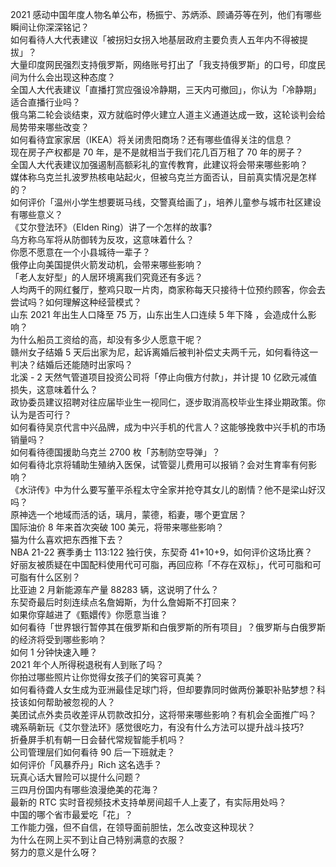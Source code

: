 2021 感动中国年度人物名单公布，杨振宁、苏炳添、顾诵芬等在列，他们有哪些瞬间让你深深铭记？  
如何看待人大代表建议「被拐妇女拐入地基层政府主要负责人五年内不得被提拔」？  
大量印度网民强烈支持俄罗斯，网络账号打出了「我支持俄罗斯」的口号，印度民间为什么会出现这种态度？  
全国人大代表建议「直播打赏应强设冷静期，三天内可撤回」，你认为「冷静期」适合直播行业吗？  
俄乌第二轮会谈结束，双方就临时停火建立人道主义通道达成一致，这轮谈判会给局势带来哪些改变？  
如何看待宜家家居（IKEA）将关闭贵阳商场？还有哪些值得关注的信息？  
现在房子产权都是 70 年，是不是就相当于我们花几百万租了 70 年的房子？  
全国人大代表建议加强遏制高额彩礼的宣传教育，此建议将会带来哪些影响？  
媒体称乌克兰扎波罗热核电站起火，但被乌克兰方面否认，目前真实情况是怎样的？  
如何评价「温州小学生想要斑马线，交警真给画了」，培养儿童参与城市社区建设有哪些意义？  
《艾尔登法环》（Elden Ring）讲了一个怎样的故事?  
乌方称乌军将从防御转为反攻，这意味着什么？  
你愿不愿意在一个小县城待一辈子？  
俄停止向美国提供火箭发动机，会带来哪些影响？  
「老人友好型」的人居环境离我们究竟还有多远？  
人均两千的网红餐厅，整鸡只取一片肉，商家称每天只接待十位预约顾客，你会去尝试吗？如何理解这种经营模式？  
山东 2021 年出生人口降至 75 万，山东出生人口连续 5 年下降 ，会造成什么影响？  
为什么船员工资给的高，却没有多少人愿意干呢？  
赣州女子结婚 5 天后出家为尼，起诉离婚后被判补偿丈夫两千元，如何看待这一判决？结婚后还能随时出家吗？  
北溪 - 2 天然气管道项目投资公司将「停止向俄方付款」，并计提 10 亿欧元减值损失，这意味着什么？  
政协委员建议招聘对往应届毕业生一视同仁，逐步取消高校毕业生择业期政策。你认为是否可行？  
如何看待吴京代言中兴品牌，成为中兴手机的代言人？这能够挽救中兴手机的市场销量吗？  
如何看待德国援助乌克兰 2700 枚「苏制防空导弹」？  
如何看待北京将辅助生殖纳入医保，试管婴儿费用可以报销？会对生育率有何影响？  
《水浒传》中为什么要写董平杀程太守全家并抢夺其女儿的剧情？他不是梁山好汉吗？  
原神选一个地域而活的话，璃月，蒙德，稻妻，哪个更宜居？  
国际油价 8 年来首次突破 100 美元，将带来哪些影响？  
猫为什么喜欢把东西推下去？  
NBA 21-22 赛季勇士 113:122 独行侠，东契奇 41+10+9，如何评价这场比赛？  
好丽友被质疑在中国配料使用代可可脂，再回应称「不存在双标」，代可可脂和可可脂有什么区别？  
比亚迪 2 月新能源车产量 88283 辆，这说明了什么？  
东契奇最后时刻连续点名詹姆斯，为什么詹姆斯不打回来？  
如果你穿越进了《甄嬛传》你愿意当谁？  
如何看待「世界银行暂停其在俄罗斯和白俄罗斯的所有项目」？俄罗斯与白俄罗斯的经济将受到哪些影响？  
如何 1 分钟快速入睡？  
2021 年个人所得税退税有人到账了吗？  
你拍过哪些照片让你觉得女孩子们的笑容可真美？  
如何看待聋人女生成为亚洲最佳足球门将，但却要靠同时做两份兼职补贴梦想？科技该如何帮助被忽视的人？  
美团试点外卖员收差评从罚款改扣分，这将带来哪些影响？有机会全面推广吗？  
魂系萌新玩《艾尔登法环》感觉很吃力，有没有什么方法可以提升战斗技巧?  
折叠屏手机有朝一日会替代常规智能手机吗？  
公司管理层们如何看待 90 后一下班就走？  
如何评价「风暴乔丹」Rich 这名选手？  
玩真心话大冒险可以提什么问题？  
三四月份国内有哪些浪漫绝美的花海？  
最新的 RTC 实时音视频技术支持单房间超千人上麦了，有实际用处吗？  
中国的哪个省市最爱吃「花」？  
工作能力强，但不自信，在领导面前胆怯，怎么改变这种现状？  
为什么在网上买不到让自己特别满意的衣服？  
努力的意义是什么呀？  
